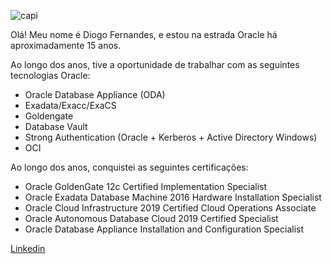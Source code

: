 ![capi](https://godata.com.br/imagens/capi222.png)

Olá! Meu nome é Diogo Fernandes, e estou na estrada Oracle há aproximadamente 15 anos.

Ao longo dos anos, tive a oportunidade de trabalhar com as seguintes tecnologias Oracle:

- Oracle Database Appliance (ODA)
- Exadata/Exacc/ExaCS
- Goldengate
- Database Vault
- Strong Authentication (Oracle + Kerberos + Active Directory Windows)
- OCI

Ao longo dos anos, conquistei as seguintes certificações:

- Oracle GoldenGate 12c Certified Implementation Specialist
- Oracle Exadata Database Machine 2016 Hardware Installation Specialist
- Oracle Cloud Infrastructure 2019 Certified Cloud Operations Associate
- Oracle Autonomous Database Cloud 2019 Certified Specialist
- Oracle Database Appliance Installation and Configuration Specialist

[Linkedin](https://www.linkedin.com/in/diogo-fernandess)

